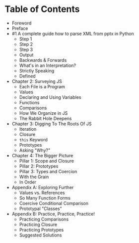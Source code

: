 
# Table of Contents



<ul>
<li>Foreword</li>
<li>Preface</li>
<li>#1 A complete guide how to parse XML from pptx in Python
<ul>
<li>Step 1</li>
<li>Step 2</li>
<li>Step 3</li>
<li>Output</li>
<li>Backwards &amp; Forwards</li>
<li>What's in an Interpretation?</li>
<li>Strictly Speaking</li>
<li>Defined</li>
</ul>
</li>
<li>Chapter 2: Surveying JS
<ul>
<li>Each File is a Program</li>
<li>Values</li>
<li>Declaring and Using Variables</li>
<li>Functions</li>
<li>Comparisons</li>
<li>How We Organize in JS</li>
<li>The Rabbit Hole Deepens</li>
</ul>
</li>
<li>Chapter 3: Digging To The Roots Of JS
<ul>
<li>Iteration</li>
<li>Closure</li>
<li><code>this</code> Keyword</li>
<li>Prototypes</li>
<li>Asking "Why?"</li>
</ul>
</li>
<li>Chapter 4: The Bigger Picture
<ul>
<li>Pillar 1: Scope and Closure</li>
<li>Pillar 2: Prototypes</li>
<li>Pillar 3: Types and Coercion</li>
<li>With the Grain</li>
<li>In Order</li>
</ul>
</li>
<li>Appendix A: Exploring Further
<ul>
<li>Values vs. References</li>
<li>So Many Function Forms</li>
<li>Coercive Conditional Comparison</li>
<li>Prototypal "Classes"</li>
</ul>
</li>
<li>Appendix B: Practice, Practice, Practice!
<ul>
<li>Practicing Comparisons</li>
<li>Practicing Closure</li>
<li>Practicing Prototypes</li>
<li>Suggested Solutions</li>
</ul>
</li>
</ul>
